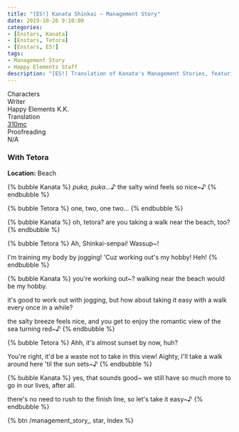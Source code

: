 ```yaml
---
title: "[ES!] Kanata Shinkai – Management Story"
date: 2019-10-26 9:10:00
categories:
- [Enstars, Kanata]
- [Enstars, Tetora]
- [Enstars, ES!]
tags:
- Management Story
- Happy Elements Staff
description: "[ES!] Translation of Kanata's Management Stories, featuring Tetora."
---
```

<div class="three-wrapper" style="--storyColor:#965e7d;--storyColor-rgb:150,94,125;--storyColor-h:326.8;--storyColor-s: 23%;--storyColor-l:47.8%;">
    <div class="info-area">
        <div class="info">
            <div class="info-item characters">
                <div class="label">
                    Characters
                </div>
                <div class="value">
                <a href="/categories/Enstars/Kanata" character="Kanata"></a>
                <a href="/categories/Enstars/Tetora" character="Tetora"></a>
                </div>
            </div>
            <div class="info-item one">
                <div class="label">
                    Writer
                </div>
                <div class="value">
                    Happy Elements K.K.
                </div>
            </div>
            <div class="info-item two">
                <div class="label">
                    Translation
                </div>
                <div class="value">
                    <a href="/about">310mc</a>
                </div>
            </div>
            <div class="info-item three">
                <div class="label">
                   Proofreading
                </div>
                <div class="value">
                    N/A
                </div>
            </div>
        </div>
    </div>
</div>

<!-- more -->

### With Tetora

<div class="msr-location">
    <p><span><b>Location:</b> Beach</span></p>
</div>

{% bubble Kanata %}
*puka, puka*…♪ the salty wind feels so nice~♪
{% endbubble %}

{% bubble Tetora %}
one, two, one two…
{% endbubble %}

{% bubble Kanata %}
oh, tetora? are you taking a walk near the beach, too?
{% endbubble %}

{% bubble Tetora %}
Ah, Shinkai-senpai! Wassup~!

I'm training my body by jogging! 'Cuz working out's my hobby! Heh!
{% endbubble %}

{% bubble Kanata %}
you're working out~? walking near the beach would be my hobby.

it's good to work out with jogging, but how about taking it easy with a walk every once in a while?

the salty breeze feels nice, and you get to enjoy the romantic view of the sea turning red~♪
{% endbubble %}

{% bubble Tetora %}
Ahh, it's almost sunset by now, huh?

You're right, it'd be a waste not to take in this view! Aighty, I'll take a walk around here 'til the sun sets~♪
{% endbubble %}

{% bubble Kanata %}
yes, that sounds good~ we still have so much more to go in our lives, after all.

there's no need to rush to the finish line, so let's take it easy~♪
{% endbubble %}

<div toc>{% btn /management_story,, star, Index %}</div>
